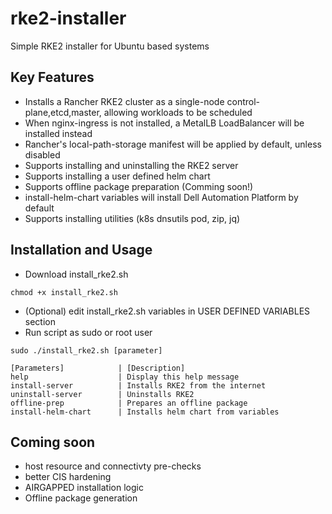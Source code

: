 # rke2-installer
Simple RKE2 installer for Ubuntu based systems

## Key Features
- Installs a Rancher RKE2 cluster as a single-node control-plane,etcd,master, allowing workloads to be scheduled
- When nginx-ingress is not installed, a MetalLB LoadBalancer will be installed instead
- Rancher's local-path-storage manifest will be applied by default, unless disabled
- Supports installing and uninstalling the RKE2 server
- Supports installing a user defined helm chart
- Supports offline package preparation (Comming soon!)
- install-helm-chart variables will install Dell Automation Platform by default
- Supports installing utilities (k8s dnsutils pod, zip, jq)

## Installation and Usage
- Download install_rke2.sh
```
chmod +x install_rke2.sh
```
- (Optional) edit install_rke2.sh variables in USER DEFINED VARIABLES section
- Run script as sudo or root user
```
sudo ./install_rke2.sh [parameter]

[Parameters]            | [Description]
help                    | Display this help message
install-server          | Installs RKE2 from the internet
uninstall-server        | Uninstalls RKE2
offline-prep            | Prepares an offline package
install-helm-chart      | Installs helm chart from variables
```

## Coming soon
- host resource and connectivty pre-checks
- better CIS hardening
- AIRGAPPED installation logic
- Offline package generation

